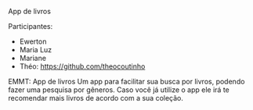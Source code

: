App de livros

Participantes:
- Ewerton
- Maria Luz
- Mariane
- Théo: https://github.com/theocoutinho


EMMT: App de livros
Um app para facilitar sua busca por livros, podendo fazer uma pesquisa por gêneros.
Caso você já utilize o app ele irá te recomendar mais livros de acordo com a sua coleção.

